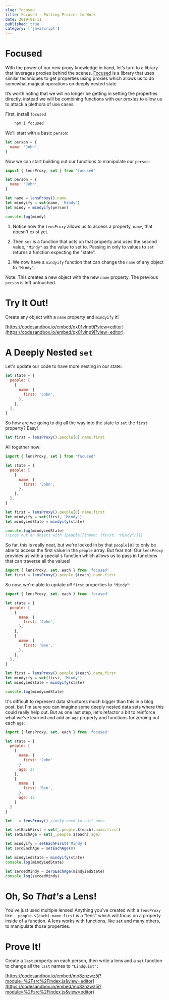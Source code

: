 ```yaml
---
slug: focused
title: Focused - Putting Proxies to Work
date: 2019-01-11
published: true
category: ['javascript']
---
```


# Focused

With the power of our new proxy knowledge in hand, let’s turn to a library that leverages proxies behind the scenes. [Focused](https://github.com/yelouafi/focused) is a library that uses similar techniques to get properties using proxies which allows us to do somewhat magical operations on deeply nested state.

It’s worth noting that we will no longer be getting in setting the properties directly, instead we will be combining functions with our proxies to allow us to attack a plethora of use cases.

First, install `focused`

```bash
    npm i focused
```

We'll start with a basic `person`:

```js
let person = {
  name: 'John',
}
```

Now we can start building out our functions to manipulate our `person`:

```js
import { lensProxy, set } from 'focused'

let person = {
  name: 'John',
}

let name = lensProxy().name
let mindyify = set(name, 'Mindy')
let mindy = mindyify(person)

console.log(mindy)
```

1. Notice how the `lensProxy` allows us to access a property, `name`, that doesn't exist yet.

2. Then `set` is a function that acts on that property and uses the second value, `"Mindy"` as the value to set to. Passing in only to values to `set` returns a function expecting the "state".

3. We now have a `mindyify` function that can change the `name` of any object to `"Mindy"`.

Note: This creates a new object with the new `name` property. The previous `person` is left untouched.

# Try It Out!

Create any object with a `name` property and `mindyify` it!

[https://codesandbox.io/embed/qx01vlnp9j?view=editor](https://codesandbox.io/embed/qx01vlnp9j?view=editor)

# A Deeply Nested `set`

Let's update our code to have more nesting in our state:

```js
let state = {
  people: [
    {
      name: {
        first: 'John',
      },
    },
  ],
}
```

So how are we going to dig all the way into the state to `set` the `first` property? Easy!

```js
let first = lensProxy().people[0].name.first
```

All together now:

```js
import { lensProxy, set } from 'focused'

let state = {
  people: [
    {
      name: {
        first: 'John',
      },
    },
  ],
}

let first = lensProxy().people[0].name.first
let mindyify = set(first, 'Mindy')
let mindyiedState = mindyify(state)

console.log(mindyiedState)
//Logs out an Object with {people:[{name: {first: "Mindy"}}]}
```

So far, this is really neat, but we're locked in by that `people[0]` to only be able to access the first value in the `people` array. But fear not! Our `lensProxy` provides us with a special `$` function which allows us to pass in functions that can traverse all the values!

```js
import { lensProxy, set, each } from 'focused'
let first = lensProxy().people.$(each).name.first
```

So now, we're able to update _all_ `first` properties to `"Mindy"`:

```js
import { lensProxy, set, each } from 'focused'

let state = {
  people: [
    {
      name: {
        first: 'John',
      },
    },
    {
      name: {
        first: 'Ben',
      },
    },
  ],
}

let first = lensProxy().people.$(each).name.first
let mindyify = set(first, 'Mindy')
let mindyiedState = mindyify(state)

console.log(mindyiedState)
```

It's difficult to represent data structures much bigger than this in a blog post, but I'm sure you can imagine some deeply nested data sets where this could really help out. But as one last step, let's refactor a bit to reinforce what we've learned and add an `age` property and functions for zeroing out each `age`:

```js
import { lensProxy, set, each } from 'focused'

let state = {
  people: [
    {
      name: {
        first: 'John'
      }
      age: 37
    },
    {
      name: {
        first: 'Ben',
      },
      age: 12
    }
  ]
}

let _ = lensProxy() //only need to call once

let setEachFirst = set(_.people.$(each).name.first)
let setEachAge = set(_.people.$(each).age)

let mindyify = setEachFirst('Mindy')
let zeroEachAge = setEachAge(0)

let mindyiedState = mindyify(state)
console.log(mindyiedState)

let zeroedMindy = zeroEachAge(mindyiedState)
console.log(zeroedMindy)
```

# Oh, So _That's_ a Lens!

You've just used multiple lenses! Anything you've created with a `lensProxy`
like `_.people.$(each).name.first` is a "lens" which will focus on a property inside of a function. A lens works with functions, like `set` and many others, to manipulate those properties.

# Prove It!

Create a `last` property on each person, then write a lens and a `set` function to change all the `last` names to `"Lindquist":`

[https://codesandbox.io/embed/mo8znzwz5j?module=%2Fsrc%2Findex.js&view=editor](https://codesandbox.io/embed/mo8znzwz5j?module=%2Fsrc%2Findex.js&view=editor)
